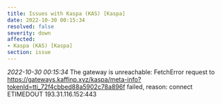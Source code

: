 ```yaml
---
title: Issues with Kaspa (KAS) [Kaspa]
date: 2022-10-30 00:15:34
resolved: false
severity: down
affected:
- Kaspa (KAS) [Kaspa]
section: issue
---
```


*2022-10-30 00:15:34* The gateway is unreachable: FetchError request to https://gateways.kaffinp.xyz/kaspa/meta-info?tokenId=tti_72f4cbbed88a5902c78a896f failed, reason: connect ETIMEDOUT 193.31.116.152:443